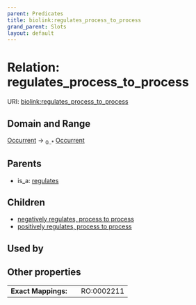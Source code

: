 ```yaml
---
parent: Predicates
title: biolink:regulates_process_to_process
grand_parent: Slots
layout: default
---
```


# Relation: regulates_process_to_process




URI: [biolink:regulates_process_to_process](https://w3id.org/biolink/vocab/regulates_process_to_process)

## Domain and Range

[Occurrent](Occurrent.md) ->  <sub>0..*</sub> [Occurrent](Occurrent.md)

## Parents

 *  is_a: [regulates](regulates.md)

## Children

 *  [negatively regulates, process to process](negatively_regulates_process_to_process.md)
 *  [positively regulates, process to process](positively_regulates_process_to_process.md)

## Used by


## Other properties

|  |  |  |
| --- | --- | --- |
| **Exact Mappings:** | | RO:0002211 |

